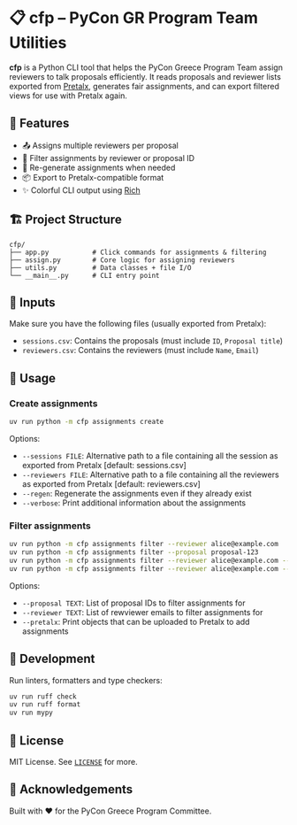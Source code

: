 # 📋 cfp – PyCon GR Program Team Utilities

**cfp** is a Python CLI tool that helps the PyCon Greece Program Team
assign reviewers to talk proposals efficiently. It reads proposals and
reviewer lists exported from [Pretalx](https://pretalx.org/), generates
fair assignments, and can export filtered views for use with Pretalx again.

## 🚀 Features

* 📤 Assigns multiple reviewers per proposal
* 🔎 Filter assignments by reviewer or proposal ID
* 🔄 Re-generate assignments when needed
* 📦 Export to Pretalx-compatible format
* ✨ Colorful CLI output using [Rich](https://github.com/Textualize/rich)

## 🏗️ Project Structure

```
cfp/
├── app.py           # Click commands for assignments & filtering
├── assign.py        # Core logic for assigning reviewers
├── utils.py         # Data classes + file I/O
└── __main__.py      # CLI entry point
```

## 📂 Inputs

Make sure you have the following files (usually exported from Pretalx):

* `sessions.csv`: Contains the proposals (must include `ID`, `Proposal title`)
* `reviewers.csv`: Contains the reviewers (must include `Name`, `Email`)

## 🧪 Usage

### Create assignments

```bash
uv run python -m cfp assignments create
```

Options:

* `--sessions FILE`: Alternative path to a file containing all the session as
                     exported from Pretalx  [default: sessions.csv]
* `--reviewers FILE`: Alternative path to a file containing all the reviewers as
                      exported from Pretalx  [default: reviewers.csv]
* `--regen`: Regenerate the assignments even if they already exist
* `--verbose`: Print additional information about the assignments

### Filter assignments

```bash
uv run python -m cfp assignments filter --reviewer alice@example.com
uv run python -m cfp assignments filter --proposal proposal-123
uv run python -m cfp assignments filter --reviewer alice@example.com --pretalx
uv run python -m cfp assignments filter --reviewer alice@example.com --reviewer john@example.com
```

Options:

* `--proposal TEXT`: List of proposal IDs to filter assignments for
* `--reviewer TEXT`: List of rewviewer emails to filter assignments for
* `--pretalx`: Print objects that can be uploaded to Pretalx to add assignments

## 🧰 Development

Run linters, formatters and type checkers:

```bash
uv run ruff check
uv run ruff format
uv run mypy
```

## 📜 License

MIT License. See [`LICENSE`](./LICENSE) for more.

## 🙌 Acknowledgements

Built with ❤️ for the PyCon Greece Program Committee.
